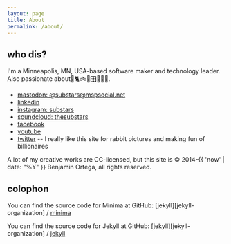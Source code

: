```yaml
---
layout: page
title: About
permalink: /about/
---
```


## who dis?

I'm a Minneapolis, MN, USA-based software maker and technology leader. Also passionate about🐰🐈🚲🤖🎛️👨‍👧🎵. 

* [mastodon: @substars@mspsocial.net](https://mspsocial.net/web/@substars)
* [linkedin](https://www.linkedin.com/in/benortega/)
* [instagram: substars](https://www.instagram.com/substars/)
* [soundcloud: thesubstars](https://soundcloud.com/thesubstars)
* [facebook](https://www.facebook.com/ben.ortega) 
* [youtube](https://www.youtube.com/@substars)
* [twitter](http://pages.thesubstars.com/twitter-archive/) -- I really like this site for rabbit pictures and making fun of billionaires

A lot of my creative works are CC-licensed, but this site is © 2014-{{ 'now' | date: "%Y" }} Benjamin Ortega, all rights reserved.

## colophon 

You can find the source code for Minima at GitHub:
[jekyll][jekyll-organization] /
[minima](https://github.com/jekyll/minima)

You can find the source code for Jekyll at GitHub:
[jekyll][jekyll-organization] /
[jekyll](https://github.com/jekyll/jekyll)